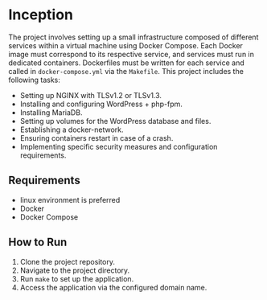 # Inception

The project involves setting up a small infrastructure composed of different services within a virtual machine using Docker Compose. Each Docker image must correspond to its respective service, and services must run in dedicated containers. Dockerfiles must be written for each service and called in `docker-compose.yml` via the `Makefile`. This project includes the following tasks:

- Setting up NGINX with TLSv1.2 or TLSv1.3.
- Installing and configuring WordPress + php-fpm.
- Installing MariaDB.
- Setting up volumes for the WordPress database and files.
- Establishing a docker-network.
- Ensuring containers restart in case of a crash.
- Implementing specific security measures and configuration requirements.

## Requirements

- linux environment is preferred
- Docker
- Docker Compose

## How to Run

1. Clone the project repository.
2. Navigate to the project directory.
3. Run `make` to set up the application.
4. Access the application via the configured domain name.
